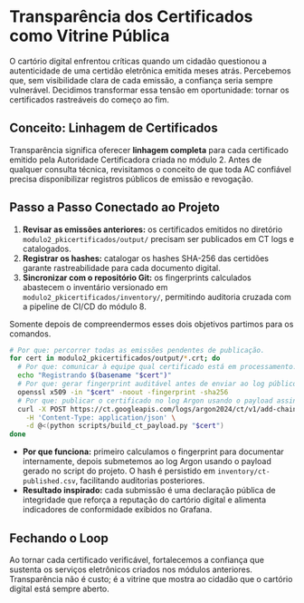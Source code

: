# Transparência dos Certificados como Vitrine Pública

O cartório digital enfrentou críticas quando um cidadão questionou a autenticidade de uma certidão eletrônica emitida meses atrás. Percebemos que, sem visibilidade clara de cada emissão, a confiança seria sempre vulnerável. Decidimos transformar essa tensão em oportunidade: tornar os certificados rastreáveis do começo ao fim.

## Conceito: Linhagem de Certificados
Transparência significa oferecer **linhagem completa** para cada certificado emitido pela Autoridade Certificadora criada no módulo 2. Antes de qualquer consulta técnica, revisitamos o conceito de que toda AC confiável precisa disponibilizar registros públicos de emissão e revogação.

## Passo a Passo Conectado ao Projeto
1. **Revisar as emissões anteriores:** os certificados emitidos no diretório `modulo2_pkicertificados/output/` precisam ser publicados em CT logs e catalogados.
2. **Registrar os hashes:** catalogar os hashes SHA-256 das certidões garante rastreabilidade para cada documento digital.
3. **Sincronizar com o repositório Git:** os fingerprints calculados abastecem o inventário versionado em `modulo2_pkicertificados/inventory/`, permitindo auditoria cruzada com a pipeline de CI/CD do módulo 8.

Somente depois de compreendermos esses dois objetivos partimos para os comandos.

```bash
# Por que: percorrer todas as emissões pendentes de publicação.
for cert in modulo2_pkicertificados/output/*.crt; do
  # Por que: comunicar à equipe qual certificado está em processamento.
  echo "Registrando $(basename "$cert")"
  # Por que: gerar fingerprint auditável antes de enviar ao log público.
  openssl x509 -in "$cert" -noout -fingerprint -sha256
  # Por que: publicar o certificado no log Argon usando o payload assinado pelo projeto.
  curl -X POST https://ct.googleapis.com/logs/argon2024/ct/v1/add-chain \
    -H 'Content-Type: application/json' \
    -d @<(python scripts/build_ct_payload.py "$cert")
done
```

- **Por que funciona:** primeiro calculamos o fingerprint para documentar internamente, depois submetemos ao log Argon usando o payload gerado no script do projeto. O hash é persistido em `inventory/ct-published.csv`, facilitando auditorias posteriores.
- **Resultado inspirado:** cada submissão é uma declaração pública de integridade que reforça a reputação do cartório digital e alimenta indicadores de conformidade exibidos no Grafana.

## Fechando o Loop
Ao tornar cada certificado verificável, fortalecemos a confiança que sustenta os serviços eletrônicos criados nos módulos anteriores. Transparência não é custo; é a vitrine que mostra ao cidadão que o cartório digital está sempre aberto.

